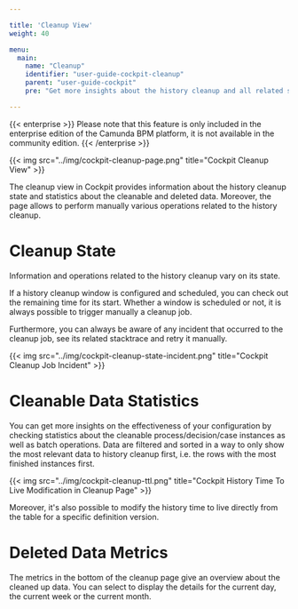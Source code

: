 ```yaml
---

title: 'Cleanup View'
weight: 40

menu:
  main:
    name: "Cleanup"
    identifier: "user-guide-cockpit-cleanup"
    parent: "user-guide-cockpit"
    pre: "Get more insights about the history cleanup and all related statistics"

---
```

{{< enterprise >}}
  Please note that this feature is only included in the enterprise edition of the Camunda BPM platform, it is not available in the community edition.
{{< /enterprise >}}

{{< img src="../img/cockpit-cleanup-page.png" title="Cockpit Cleanup View" >}}

The cleanup view in Cockpit provides information about the history cleanup state and statistics about the cleanable and deleted data.
Moreover, the page allows to perform manually various operations related to the history cleanup.


# Cleanup State

Information and operations related to the history cleanup vary on its state. 

If a history cleanup window is configured and scheduled, you can check out the remaining time for its start. Whether a window is scheduled or not, it is always possible to trigger manually a cleanup job.

Furthermore, you can always be aware of any incident that occurred to the cleanup job, see its related stacktrace and retry it manually.

{{< img src="../img/cockpit-cleanup-state-incident.png" title="Cockpit Cleanup Job Incident" >}}


# Cleanable Data Statistics

You can get more insights on the effectiveness of your configuration by checking statistics about the cleanable process/decision/case instances as well as batch operations. Data are filtered and sorted in a way to only show
the most relevant data to history cleanup first, i.e. the rows with the most finished instances first.

{{< img src="../img/cockpit-cleanup-ttl.png" title="Cockpit History Time To Live Modification in Cleanup Page" >}}

Moreover, it's also possible to modify the history time to live directly from the table for a specific definition version.
 

# Deleted Data Metrics

The metrics in the bottom of the cleanup page give an overview about the cleaned up data. You can select to display the details for the current day, the current week or the current month.